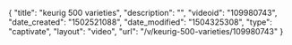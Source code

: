 {
    "title": "keurig 500 varieties",
    "description": "",
    "videoid": "109980743",
    "date_created": "1502521088",
    "date_modified": "1504325308",
    "type": "captivate",
    "layout": "video",
    "url": "\/v\/keurig-500-varieties\/109980743"
}